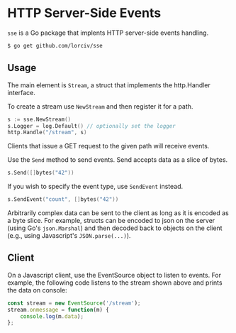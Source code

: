 # HTTP Server-Side Events

`sse` is a Go package that implents HTTP server-side events handling.

```sh
$ go get github.com/lorciv/sse
```

## Usage

The main element is `Stream`, a struct that implements the http.Handler interface.

To create a stream use `NewStream` and then register it for a path.

```go
s := sse.NewStream()
s.Logger = log.Default() // optionally set the logger
http.Handle("/stream", s)
```

Clients that issue a GET request to the given path will receive events.

Use the `Send` method to send events. Send accepts data as a slice of bytes.

```go
s.Send([]bytes("42"))
```

If you wish to specify the event type, use `SendEvent` instead.

```go
s.SendEvent("count", []bytes("42"))
```

Arbitrarily complex data can be sent to the client as long as it is encoded as a byte slice.
For example, structs can be encoded to json on the server (using Go's `json.Marshal`) and then decoded back to objects on the client (e.g., using Javascript's `JSON.parse(...)`).

## Client

On a Javascript client, use the EventSource object to listen to events.
For example, the following code listens to the stream shown above and prints the data on console:

```js
const stream = new EventSource('/stream');
stream.onmessage = function(m) {
    console.log(m.data);
};
```

